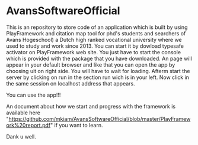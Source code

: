 # AvansSoftwareOfficial

This is an repository to store code of an application which is built by using PlayFramework and citation map tool for phd's students and searchers of Avans Hogeschool) a Dutch high ranked vocational university where we used to study and work since 2013.
You can start it by dowload typesafe activator on PlayFramework web site. 
You just have to start the console which is provided with the package that you have downloaded.
An page will appear in your default browser and like that you can open the app by choosing uit on right side.
You will have to wait for loading. Afterm start the server by clicking on run in the section run wich is in your left.
Now click in the same session on localhost address that appears. 

You can use the app!!!

An document about how we start and progress with the framework is available here "https://github.com/mkiam/AvansSoftwareOfficial/blob/master/PlayFramework%20report.pdf"  if you want to learn.

Dank u well.
